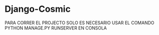 # Django-Cosmic



PARA CORRER EL PROJECTO SOLO ES NECESARIO
USAR EL COMANDO PYTHON MANAGE.PY RUNSERVER EN CONSOLA